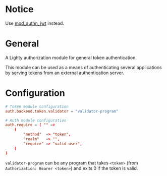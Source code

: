 # Notice
Use [mod_authn_jwt](https://github.com/lgrosz/mod_authn_jwt) instead.

# General

A Lighty authorization module for general token authentication.

This module can be used as a means of authenticating several applications by
serving tokens from an external authentication server.

# Configuration

```lighttpd.conf
# Token module configuration
auth.backend.token.validator = "validator-program"

# Auth module configuration
auth.require = ( "" =>
    (
        "method"  => "token",
        "realm"   => "",
        "require" => "valid-user",
    )
)
```

`validator-program` can be any program that takes `<token>` (from
`Authorization: Bearer <token>`) and exits 0 if the token is valid.
